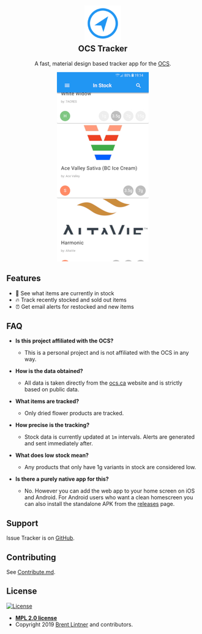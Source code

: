 <h2 align="center">
  <img width="96px" style="background: none" src="app/assets/images/readme_logo.png" alt="OCS Tracker Logo">
  <br/>
  OCS Tracker
</h2>

<p align="center">
	A fast, material design based tracker app for the <a href="https://ocs.ca">OCS</a>.
</p>

<p align="center">
  <img style="background: none" src="app/assets/images/screenshot.jpg" alt="OCS Tracker Screenshot">
</p>

## Features

* :seedling: See what items are currently in stock
* :fire: Track recently stocked and sold out items
* :alarm_clock: Get email alerts for restocked and new items

## FAQ

- **Is this project affiliated with the OCS?**
    - This is a personal project and is not affiliated with the OCS in any way.

- **How is the data obtained?**
    - All data is taken directly from the [ocs.ca](https://ocs.ca) website and is strictly based on public data.

- **What items are tracked?**
    - Only dried flower products are tracked.

- **How precise is the tracking?**
    - Stock data is currently updated at `1m` intervals. Alerts are generated and sent immediately after.

- **What does low stock mean?**
    - Any products that only have 1g variants in stock are considered low.

- **Is there a purely native app for this?**
    - No. However you can add the web app to your home screen on iOS and Android. For Android users who want a clean homescreen you can also install the standalone APK from the [releases](https://github.com/brentlintner/ocs-tracker/releases) page.

## Support

Issue Tracker is on [GitHub](https://github.com/brentlintner/ocs-tracker/issues).

## Contributing

See [Contribute.md](CONTRIBUTE.md).

## License

[![License](https://img.shields.io/:license-MPL%202.0-blue.svg?style=flat-square)](LICENSE)

- **[MPL 2.0 license](LICENSE)**
- Copyright 2019 [Brent Lintner](https://github.com/brentlintner) and contributors.
